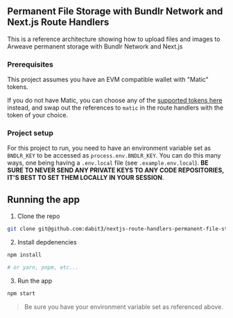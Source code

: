 ## Permanent File Storage with Bundlr Network and Next.js Route Handlers

This is a reference architecture showing how to upload files and images to Arweave permanent storage with Bundlr Network and Next.js

### Prerequisites

This project assumes you have an EVM compatible wallet with "Matic" tokens.

If you do not have Matic, you can choose any of the [supported tokens here](https://docs.bundlr.network/overview/supported-tokens) instead, and swap out the references to `matic` in the route handlers with the token of your choice.

### Project setup

For this project to run, you need to have an environment variable set as `BNDLR_KEY` to be accessed as `process.env.BNDLR_KEY`. You can do this many ways, one being having a `.env.local` file (see `.example.env.local`). __BE SURE TO NEVER SEND ANY PRIVATE KEYS TO ANY CODE REPOSITORIES, IT'S BEST TO SET THEM LOCALLY IN YOUR SESSION__.

## Running the app

1. Clone the repo

```sh
git clone git@github.com:dabit3/nextjs-route-handlers-permanent-file-storage.git
```

2. Install depdenencies

```sh
npm install

# or yarn, pnpm, etc...
```

3. Run the app

```sh
npm start
```

> Be sure you have your environment variable set as referenced above.